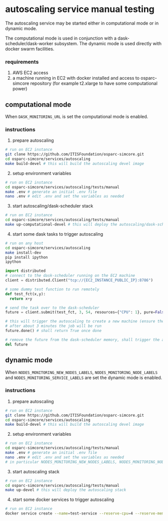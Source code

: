 # autoscaling service manual testing

The autoscaling service may be started either in computational mode or in dynamic mode.

The computational mode is used in conjunction with a dask-scheduler/dask-worker subsystem.
The dynamic mode is used directly with docker swarm facilities.

### requirements

1. AWS EC2 access
2. a machine running in EC2 with docker installed and access to osparc-simcore repository (for example t2.xlarge to have some computational power)


## computational mode

When ```DASK_MONITORING_URL``` is set the computational mode is enabled.


### instructions

1. prepare autoscaling

```bash
# run on EC2 instance
git clone https://github.com/ITISFoundation/osparc-simcore.git
cd osparc-simcore/services/autoscaling
make build-devel # this will build the autoscaling devel image
```

2. setup environment variables
```bash
# run on EC2 instance
cd osparc-simcore/services/autoscaling/tests/manual
make .env # generate an initial .env file
nano .env # edit .env and set the variables as needed
```

3. start autoscaling/dask-scheduler stack
```bash
# run on EC2 instance
cd osparc-simcore/services/autoscaling/tests/manual
make up-computational-devel # this will deploy the autoscaling/dask-scheduler/worker stack
```

4. start some dask tasks to trigger autoscaling
```bash
# run on any host
cd osparc-simcore/services/autoscaling
make install-dev
pip install ipython
ipython
```
```python
import distributed
# connect to the dask-scheduler running on the EC2 machine
client = distributed.Client("tcp://{EC2_INSTANCE_PUBLIC_IP}:8786")

# some dummy test function to run remotely
def test_fct(x,y):
  return x+y

# send the task over to the dask-scheduler
future = client.submit(test_fct, 3, 54, resources={"CPU": 1}, pure=False)

# this will trigger the autoscaling to create a new machine (ensure the EC2_INSTANCES_ALLOWED_TYPES variable allows for machines capable of running the job with the wanted resources)
# after about 3 minutes the job will be run
future.done() # shall return True once done

# remove the future from the dask-scheduler memory, shall trigger the autoscaling service to remove the created machine
del future
```


## dynamic mode

When ```NODES_MONITORING_NEW_NODES_LABELS```, ```NODES_MONITORING_NODE_LABELS``` and ```NODES_MONITORING_SERVICE_LABELS``` are set the dynamic mode is enabled.

### instructions

1. prepare autoscaling

```bash
# run on EC2 instance
git clone https://github.com/ITISFoundation/osparc-simcore.git
cd osparc-simcore/services/autoscaling
make build-devel # this will build the autoscaling devel image
```

2. setup environment variables
```bash
# run on EC2 instance
cd osparc-simcore/services/autoscaling/tests/manual
make .env # generate an initial .env file
nano .env # edit .env and set the variables as needed
# in particular NODES_MONITORING_NEW_NODES_LABELS, NODES_MONITORING_NODE_LABELS, NODES_MONITORING_SERVICE_LABELS must be activated
```

3. start autoscaling stack
```bash
# run on EC2 instance
cd osparc-simcore/services/autoscaling/tests/manual
make up-devel # this will deploy the autoscaling stack
```

4. start some docker services to trigger autoscaling
```bash
# run on EC2 instance
docker service create --name=test-service --reserve-cpu=4 --reserve-memory=1GiB --constraint=node.labels.testing.monitored-node==true --label=testing.monitored-service=true redis # will create a redis service reserving 4 CPUs and 1GiB of RAM
```
